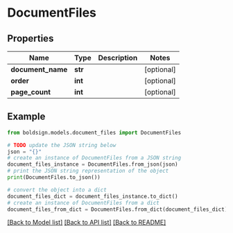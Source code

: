 # DocumentFiles


## Properties

Name | Type | Description | Notes
------------ | ------------- | ------------- | -------------
**document_name** | **str** |  | [optional] 
**order** | **int** |  | [optional] 
**page_count** | **int** |  | [optional] 

## Example

```python
from boldsign.models.document_files import DocumentFiles

# TODO update the JSON string below
json = "{}"
# create an instance of DocumentFiles from a JSON string
document_files_instance = DocumentFiles.from_json(json)
# print the JSON string representation of the object
print(DocumentFiles.to_json())

# convert the object into a dict
document_files_dict = document_files_instance.to_dict()
# create an instance of DocumentFiles from a dict
document_files_from_dict = DocumentFiles.from_dict(document_files_dict)
```
[[Back to Model list]](../README.md#documentation-for-models) [[Back to API list]](../README.md#documentation-for-api-endpoints) [[Back to README]](../README.md)


